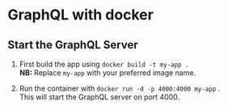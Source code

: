 # GraphQL with docker
## Start the GraphQL Server
1. First build the app using `docker build -t my-app .`  
**NB:** Replace `my-app` with your preferred image name.

2. Run the container with `docker run -d -p 4000:4000 my-app` . \
 This will start the GraphQL server on port 4000.